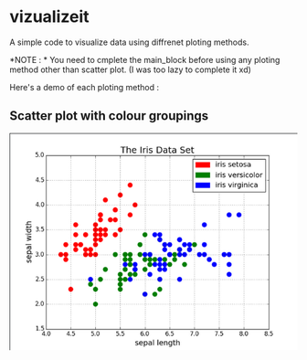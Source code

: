 # vizualizeit
A simple code to visualize data using diffrenet ploting methods.

*NOTE : * You need to cmplete the main_block before using any ploting method other than scatter plot. (I was too lazy to complete it xd)

Here's a demo of each ploting method : 

<h2>Scatter plot with colour groupings</h2>

![sc](/demo/scatter.png)
